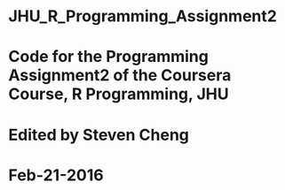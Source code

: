 # JHU_R_Programming_Assignment2
# Code for the Programming Assignment2 of the Coursera Course, R Programming, JHU
# Edited by Steven Cheng
# Feb-21-2016
